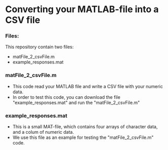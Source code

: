 # Converting your MATLAB-file into a CSV file

### 

### Files:
This repository contain two files:
* matFile_2_csvFile.m
* example_responses.mat

### matFile_2_csvFile.m
* This code read your MATLAB file and write a CSV file with your numeric data. 
* In order to test this code, you can download the file "example_responses.mat" and run the "matFile_2_csvFile.m"

### example_responses.mat
* This is a small MAT-file, which contains four arrays of character data, and a colum of numeric data. 
* We use this file as an example for testing the "matFile_2_csvFile.m" code.



